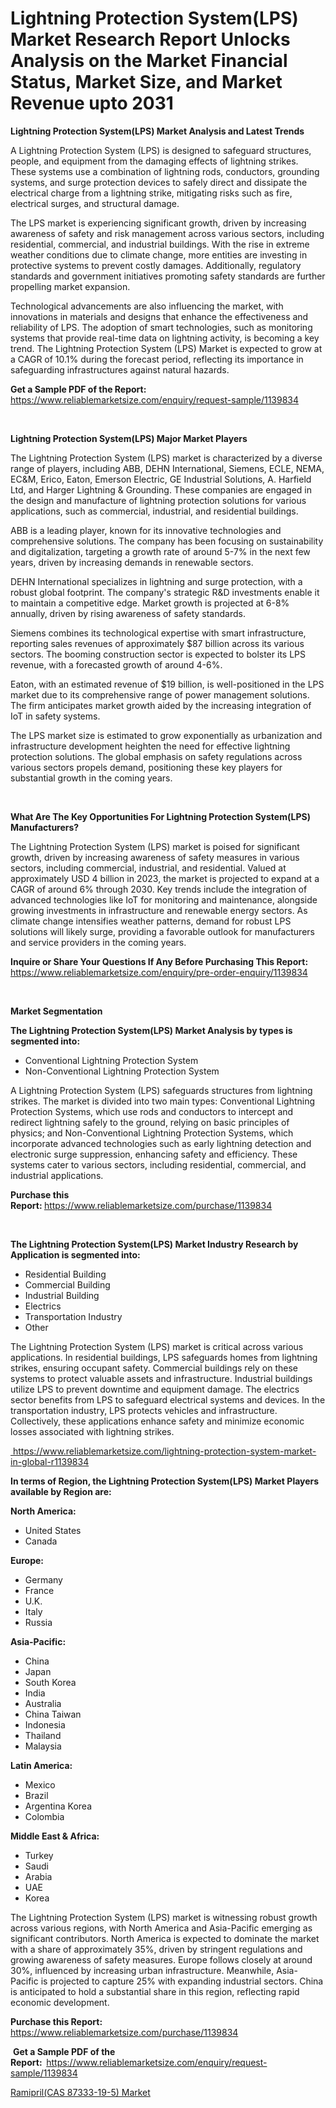 <p><h1>Lightning Protection System(LPS) Market Research Report Unlocks Analysis on the Market Financial Status, Market Size, and Market Revenue upto 2031</h1></p><p><strong>Lightning Protection System(LPS) Market Analysis and Latest Trends</strong></p>
<p><p>A Lightning Protection System (LPS) is designed to safeguard structures, people, and equipment from the damaging effects of lightning strikes. These systems use a combination of lightning rods, conductors, grounding systems, and surge protection devices to safely direct and dissipate the electrical charge from a lightning strike, mitigating risks such as fire, electrical surges, and structural damage.</p><p>The LPS market is experiencing significant growth, driven by increasing awareness of safety and risk management across various sectors, including residential, commercial, and industrial buildings. With the rise in extreme weather conditions due to climate change, more entities are investing in protective systems to prevent costly damages. Additionally, regulatory standards and government initiatives promoting safety standards are further propelling market expansion.</p><p>Technological advancements are also influencing the market, with innovations in materials and designs that enhance the effectiveness and reliability of LPS. The adoption of smart technologies, such as monitoring systems that provide real-time data on lightning activity, is becoming a key trend. The Lightning Protection System (LPS) Market is expected to grow at a CAGR of 10.1% during the forecast period, reflecting its importance in safeguarding infrastructures against natural hazards.</p></p>
<p><strong>Get a Sample PDF of the Report:&nbsp;</strong> <a href="https://www.reliablemarketsize.com/enquiry/request-sample/1139834?utm_campaign=1872&utm_medium=2&utm_source=Github&utm_content=ia&utm_term=28122024&utm_id=lightning-protection-systemlps">https://www.reliablemarketsize.com/enquiry/request-sample/1139834</a></p>
<p>&nbsp;</p>
<p><strong>Lightning Protection System(LPS) Major Market Players</strong></p>
<p><p>The Lightning Protection System (LPS) market is characterized by a diverse range of players, including ABB, DEHN International, Siemens, ECLE, NEMA, EC&M, Erico, Eaton, Emerson Electric, GE Industrial Solutions, A. Harfield Ltd, and Harger Lightning & Grounding. These companies are engaged in the design and manufacture of lightning protection solutions for various applications, such as commercial, industrial, and residential buildings.</p><p>ABB is a leading player, known for its innovative technologies and comprehensive solutions. The company has been focusing on sustainability and digitalization, targeting a growth rate of around 5-7% in the next few years, driven by increasing demands in renewable sectors.</p><p>DEHN International specializes in lightning and surge protection, with a robust global footprint. The company's strategic R&D investments enable it to maintain a competitive edge. Market growth is projected at 6-8% annually, driven by rising awareness of safety standards.</p><p>Siemens combines its technological expertise with smart infrastructure, reporting sales revenues of approximately $87 billion across its various sectors. The booming construction sector is expected to bolster its LPS revenue, with a forecasted growth of around 4-6%.</p><p>Eaton, with an estimated revenue of $19 billion, is well-positioned in the LPS market due to its comprehensive range of power management solutions. The firm anticipates market growth aided by the increasing integration of IoT in safety systems.</p><p>The LPS market size is estimated to grow exponentially as urbanization and infrastructure development heighten the need for effective lightning protection solutions. The global emphasis on safety regulations across various sectors propels demand, positioning these key players for substantial growth in the coming years.</p></p>
<p>&nbsp;</p>
<p><strong>What Are The Key Opportunities For Lightning Protection System(LPS) Manufacturers?</strong></p>
<p><p>The Lightning Protection System (LPS) market is poised for significant growth, driven by increasing awareness of safety measures in various sectors, including commercial, industrial, and residential. Valued at approximately USD 4 billion in 2023, the market is projected to expand at a CAGR of around 6% through 2030. Key trends include the integration of advanced technologies like IoT for monitoring and maintenance, alongside growing investments in infrastructure and renewable energy sectors. As climate change intensifies weather patterns, demand for robust LPS solutions will likely surge, providing a favorable outlook for manufacturers and service providers in the coming years.</p></p>
<p><strong>Inquire or Share Your Questions If Any Before Purchasing This Report:</strong> <a href="https://www.reliablemarketsize.com/enquiry/pre-order-enquiry/1139834?utm_campaign=1872&utm_medium=2&utm_source=Github&utm_content=ia&utm_term=28122024&utm_id=lightning-protection-systemlps">https://www.reliablemarketsize.com/enquiry/pre-order-enquiry/1139834</a></p>
<p>&nbsp;</p>
<p><strong>Market Segmentation</strong></p>
<p><strong>The Lightning Protection System(LPS) Market Analysis by types is segmented into:</strong></p>
<p><ul><li>Conventional Lightning Protection System</li><li>Non-Conventional Lightning Protection System</li></ul></p>
<p><p>A Lightning Protection System (LPS) safeguards structures from lightning strikes. The market is divided into two main types: Conventional Lightning Protection Systems, which use rods and conductors to intercept and redirect lightning safely to the ground, relying on basic principles of physics; and Non-Conventional Lightning Protection Systems, which incorporate advanced technologies such as early lightning detection and electronic surge suppression, enhancing safety and efficiency. These systems cater to various sectors, including residential, commercial, and industrial applications.</p></p>
<p><strong>Purchase this Report:&nbsp;</strong><a href="https://www.reliablemarketsize.com/purchase/1139834?utm_campaign=1872&utm_medium=2&utm_source=Github&utm_content=ia&utm_term=28122024&utm_id=lightning-protection-systemlps">https://www.reliablemarketsize.com/purchase/1139834</a></p>
<p>&nbsp;</p>
<p><strong>The Lightning Protection System(LPS) Market Industry Research by Application is segmented into:</strong></p>
<p><ul><li>Residential Building</li><li>Commercial Building</li><li>Industrial Building</li><li>Electrics</li><li>Transportation Industry</li><li>Other</li></ul></p>
<p><p>The Lightning Protection System (LPS) market is critical across various applications. In residential buildings, LPS safeguards homes from lightning strikes, ensuring occupant safety. Commercial buildings rely on these systems to protect valuable assets and infrastructure. Industrial buildings utilize LPS to prevent downtime and equipment damage. The electrics sector benefits from LPS to safeguard electrical systems and devices. In the transportation industry, LPS protects vehicles and infrastructure. Collectively, these applications enhance safety and minimize economic losses associated with lightning strikes.</p></p>
<p><a href="https://www.reliablemarketsize.com/lightning-protection-system-market-in-global-r1139834?utm_campaign=1872&utm_medium=2&utm_source=Github&utm_content=ia&utm_term=28122024&utm_id=lightning-protection-systemlps">&nbsp;https://www.reliablemarketsize.com/lightning-protection-system-market-in-global-r1139834</a></p>
<p><strong>In terms of Region, the Lightning Protection System(LPS) Market Players available by Region are:</strong></p>
<p>
    <p> <strong> North America: </strong>
        <ul>
            <li>United States</li>
            <li>Canada</li>
        </ul>
        </p> 
    <p> <strong> Europe: </strong>
        <ul>
            <li>Germany</li>
            <li>France</li>
            <li>U.K.</li>
            <li>Italy</li>
            <li>Russia</li>
        </ul>
        </p> 
    <p> <strong> Asia-Pacific: </strong>
        <ul>
            <li>China</li>
            <li>Japan</li>
            <li>South Korea</li>
            <li>India</li>
            <li>Australia</li>
            <li>China Taiwan</li>
            <li>Indonesia</li>
            <li>Thailand</li>
            <li>Malaysia</li>
        </ul>
        </p> 
    <p> <strong> Latin America: </strong>
        <ul>
            <li>Mexico</li>
            <li>Brazil</li>
            <li>Argentina Korea</li>
            <li>Colombia</li>
        </ul>
        </p> 
    <p> <strong> Middle East & Africa: </strong>
        <ul>
            <li>Turkey</li>
            <li>Saudi</li>
            <li>Arabia</li>
            <li>UAE</li>
            <li>Korea</li>
        </ul>
    </p>
    </p>
<p><p>The Lightning Protection System (LPS) market is witnessing robust growth across various regions, with North America and Asia-Pacific emerging as significant contributors. North America is expected to dominate the market with a share of approximately 35%, driven by stringent regulations and growing awareness of safety measures. Europe follows closely at around 30%, influenced by increasing urban infrastructure. Meanwhile, Asia-Pacific is projected to capture 25% with expanding industrial sectors. China is anticipated to hold a substantial share in this region, reflecting rapid economic development.</p></p>
<p><strong>Purchase this Report: </strong><a href="https://www.reliablemarketsize.com/purchase/1139834?utm_campaign=1872&utm_medium=2&utm_source=Github&utm_content=ia&utm_term=28122024&utm_id=lightning-protection-systemlps">https://www.reliablemarketsize.com/purchase/1139834</a></p>
<p>&nbsp;<strong>Get a Sample PDF of the Report:&nbsp;&nbsp;</strong><a href="https://www.reliablemarketsize.com/enquiry/request-sample/1139834?utm_campaign=1872&utm_medium=2&utm_source=Github&utm_content=ia&utm_term=28122024&utm_id=lightning-protection-systemlps">https://www.reliablemarketsize.com/enquiry/request-sample/1139834</a></p>
<p><strong></strong></p>
<p><p><a href="https://github.com/BryceTownsendr/Market-Research-Report-List-7/blob/main/ramiprilcas-87333-19-5-market.md?utm_campaign=1872&utm_medium=2&utm_source=Github&utm_content=ia&utm_term=28122024&utm_id=lightning-protection-systemlps">Ramipril(CAS 87333-19-5) Market</a></p></p>